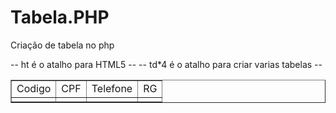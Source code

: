 # Tabela.PHP
Criação de tabela no php

-- ht é o atalho para HTML5 --
-- td*4 é o atalho para criar varias tabelas --

<!DOCTYPE html>
<html lang="pt-br">
<head>
    <meta charset="UTF-8">
    <meta name="viewport" content="width=device-width, initial-scale=1.0">
    <title>Tabela</title>
</head>
<body>
    
</body>
<table border="1">
<tr>
    <td>Codigo</td>
    <td>CPF</td>
    <td>Telefone</td>
    <td>RG</td>
</tr>
<?php
for($x = 0; $x < 5; $x ++){
    ?>
    <tr>
        <td><?=$x + 1?></td>
        <td><?= rand(10000000000,99999999999) ?></td>
        <td><?= rand(10000000000,99999999999) ?></td>
        <td><?= rand(100000000,999999999) ?></td>
    </tr>
    <?php
}
?>
</tr>
</table>
</html>
